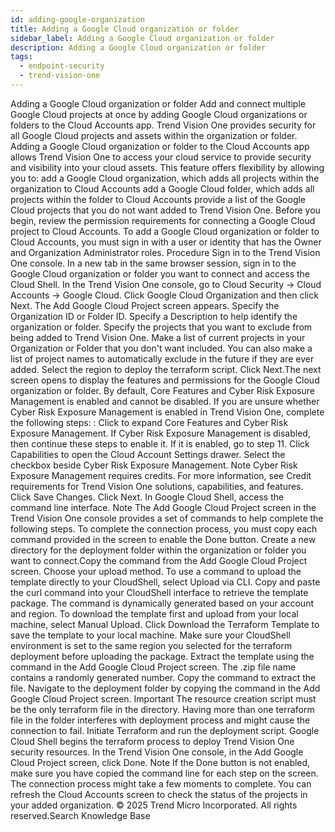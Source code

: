 ```yaml
---
id: adding-google-organization
title: Adding a Google Cloud organization or folder
sidebar_label: Adding a Google Cloud organization or folder
description: Adding a Google Cloud organization or folder
tags:
  - endpoint-security
  - trend-vision-one
---
```


 Adding a Google Cloud organization or folder Add and connect multiple Google Cloud projects at once by adding Google Cloud organizations or folders to the Cloud Accounts app. Trend Vision One provides security for all Google Cloud projects and assets within the organization or folder. Adding a Google Cloud organization or folder to the Cloud Accounts app allows Trend Vision One to access your cloud service to provide security and visibility into your cloud assets. This feature offers flexibility by allowing you to: add a Google Cloud organization, which adds all projects within the organization to Cloud Accounts add a Google Cloud folder, which adds all projects within the folder to Cloud Accounts provide a list of the Google Cloud projects that you do not want added to Trend Vision One. Before you begin, review the permission requirements for connecting a Google Cloud project to Cloud Accounts. To add a Google Cloud organization or folder to Cloud Accounts, you must sign in with a user or identity that has the Owner and Organization Administrator roles. Procedure Sign in to the Trend Vision One console. In a new tab in the same browser session, sign in to the Google Cloud organization or folder you want to connect and access the Cloud Shell. In the Trend Vision One console, go to Cloud Security → Cloud Accounts → Google Cloud. Click Google Cloud Organization and then click Next. The Add Google Cloud Project screen appears. Specify the Organization ID or Folder ID. Specify a Description to help identify the organization or folder. Specify the projects that you want to exclude from being added to Trend Vision One. Make a list of current projects in your Organization or Folder that you don't want included. You can also make a list of project names to automatically exclude in the future if they are ever added. Select the region to deploy the terraform script. Click Next.The next screen opens to display the features and permissions for the Google Cloud organization or folder. By default, Core Features and Cyber Risk Exposure Management is enabled and cannot be disabled. If you are unsure whether Cyber Risk Exposure Management is enabled in Trend Vision One, complete the following steps: : Click to expand Core Features and Cyber Risk Exposure Management. If Cyber Risk Exposure Management is disabled, then continue these steps to enable it. If it is enabled, go to step 11. Click Capabilities to open the Cloud Account Settings drawer. Select the checkbox beside Cyber Risk Exposure Management. Note Cyber Risk Exposure Management requires credits. For more information, see Credit requirements for Trend Vision One solutions, capabilities, and features. Click Save Changes. Click Next. In Google Cloud Shell, access the command line interface. Note The Add Google Cloud Project screen in the Trend Vision One console provides a set of commands to help complete the following steps. To complete the connection process, you must copy each command provided in the screen to enable the Done button. Create a new directory for the deployment folder within the organization or folder you want to connect.Copy the command from the Add Google Cloud Project screen. Choose your upload method. To use a command to upload the template directly to your CloudShell, select Upload via CLI. Copy and paste the curl command into your CloudShell interface to retrieve the template package. The command is dynamically generated based on your account and region. To download the template first and upload from your local machine, select Manual Upload. Click Download the Terraform Template to save the template to your local machine. Make sure your CloudShell environment is set to the same region you selected for the terraform deployment before uploading the package. Extract the template using the command in the Add Google Cloud Project screen. The .zip file name contains a randomly generated number. Copy the command to extract the file. Navigate to the deployment folder by copying the command in the Add Google Cloud Project screen. Important The resource creation script must be the only terraform file in the directory. Having more than one terraform file in the folder interferes with deployment process and might cause the connection to fail. Initiate Terraform and run the deployment script. Google Cloud Shell begins the terraform process to deploy Trend Vision One security resources. In the Trend Vision One console, in the Add Google Cloud Project screen, click Done. Note If the Done button is not enabled, make sure you have copied the command line for each step on the screen. The connection process might take a few moments to complete. You can refresh the Cloud Accounts screen to check the status of the projects in your added organization. © 2025 Trend Micro Incorporated. All rights reserved.Search Knowledge Base